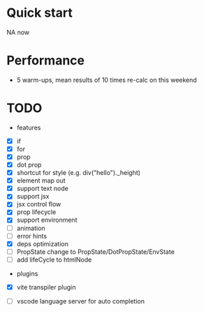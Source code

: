
# Quick start
NA now

# Performance
* 5 warm-ups, mean results of 10 times
re-calc on this weekend


# TODO
* features
- [x] if
- [x] for
- [x] prop
- [x] dot prop
- [x] shortcut for style (e.g. div("hello")._height)
- [x] element map out
- [x] support text node
- [x] support jsx
- [x] jsx control flow
- [x] prop lifecycle
- [x] support environment
- [ ] animation
- [ ] error hints
- [x] deps optimization
- [ ] PropState change to PropState/DotPropState/EnvState
- [ ] add lifeCycle to htmlNode

* plugins
- [x] vite transpiler plugin
- [ ] vscode language server for auto completion



